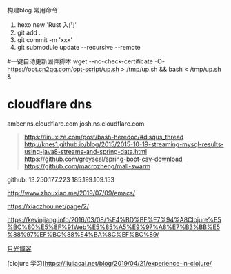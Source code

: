 构建blog 常用命令
1) hexo new 'Rust 入门'
2) git add .
3) git commit -m 'xxx'
4) git submodule update --recursive --remote 

<!-- git init
git submodule add --force https://github.com/dev4mobile/hexo-theme-again themes/again

修改主题之后，更新submodule
git submodule update --recursive --remote -->

#一键自动更新固件脚本
wget --no-check-certificate -O- https://opt.cn2qq.com/opt-script/up.sh > /tmp/up.sh && bash < /tmp/up.sh &

# cloudflare dns
amber.ns.cloudflare.com
josh.ns.cloudflare.com


> https://linuxize.com/post/bash-heredoc/#disqus_thread
> http://knes1.github.io/blog/2015/2015-10-19-streaming-mysql-results-using-java8-streams-and-spring-data.html
https://github.com/greyseal/spring-boot-csv-download
> https://github.com/macrozheng/mall-swarm

github: 13.250.177.223
        185.199.109.153
        
http://www.zhouxiao.me/2019/07/09/emacs/


https://xiaozhou.net/page/2/

https://kevinjiang.info/2016/03/08/%E4%BD%BF%E7%94%A8Clojure%E5%BC%80%E5%8F%91Web%E5%85%A5%E9%97%A8%E7%B3%BB%E5%88%97%EF%BC%88%E4%BA%8C%EF%BC%89/

[月光博客](https://www.williamlong.info/archives/5429.html)

[clojure 学习]https://liujiacai.net/blog/2019/04/21/experience-in-clojure/